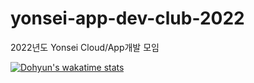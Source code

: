 # yonsei-app-dev-club-2022
2022년도 Yonsei Cloud/App개발 모임

[![Dohyun's wakatime stats](https://github-readme-stats.vercel.app/api/wakatime?username=serithemage)](https://github.com/anuraghazra/github-readme-stats)
